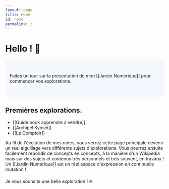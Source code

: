 ```yaml
---
layout: page
title: Home
id: home
permalink: /
---
```


# Hello ! 👋

<p style="padding: 3em 1em; background: #f5f7ff; border-radius: 4px;">
  Faites un tour sur la présentation de mon [[Jardin Numérique]] pour commencer vos explorations.
</p>

## Premières explorations.

- [[Guide book apprendre à vendre]]
- [[Archipel Kyosei]]
- [[Le Comptoir]]

Au fil de l'évolution de mes notes, vous verrez cette page principale devenir un réel aiguillage vers différents sujets d'explorations. Vous pourrez ensuite facilement rebondir de concepts en concepts, à la manière d'un Wikipedia mais sur des sujets et contenus très personnels et très souvent, en travaux ! Un [[Jardin Numérique]] est un réel espace d'expression en continuelle mutation !

Je vous souhaite une belle exploration ! ⛵

<style>
  .wrapper {
    max-width: 46em;
  }
</style>
